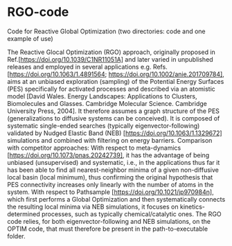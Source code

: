 # RGO-code
Code for Reactive Global Optimization (two directories: code and one example of use)

The Reactive Glocal Optimization (RGO) approach, originally proposed in Ref.[https://doi.org/10.1039/C1NR11051A] and later varied in unpublished releases and employed in several applications e.g. Refs.[https://doi.org/10.1063/1.4891564; https://doi.org/10.1002/anie.201709784], aims at an unbiased exploration (sampling) of the Potential Energy Surfaces (PES) specifically for activated processes and described via an atomistic model [David Wales. Energy Landscapes: Applications to Clusters, Biomolecules and Glasses. Cambridge Molecular Science. Cambridge University Press, 2004]. It therefore assumes a graph structure of the PES (generalizations to diffusive systems can be conceived). It is composed of systematic single-ended searches (typically eigenvector-following) validated by Nudged Elastic Band (NEB) [https://doi.org/10.1063/1.1329672] simulations and combined with filtering on energy barriers. Comparison with competitor approaches: With respect to meta-dynamics [https://doi.org/10.1073/pnas.20242739], it has the advantage of being unbiased (unsupervised) and systematic, i.e., in the applications thus far it has been able to find all nearest-neighbor minima of a given non-diffusive local basin (local minimum), thus confirming the original hypothesis that PES connectivity increases only linearly with the number of atoms in the system. With respect to Pathsample [https://doi.org/10.1021/jp970984n], which first performs a Global Optimization and then systematically connects the resulting local minima via NEB simulations, it focuses on kinetics-determined processes, such as typically chemical/catalytic ones. The RGO code relies, for both eigenvector-following and NEB simulations, on the OPTIM code, that must therefore be present in the path-to-executable folder.
